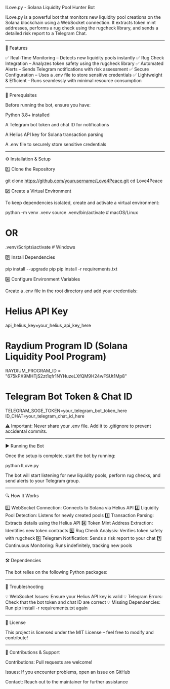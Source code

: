 ILove.py - Solana Liquidity Pool Hunter Bot

ILove.py is a powerful bot that monitors new liquidity pool creations on the Solana blockchain using a WebSocket connection. It extracts token mint addresses, performs a rug check using the rugcheck library, and sends a detailed risk report to a Telegram Chat.


---

🚀 Features

✅ Real-Time Monitoring – Detects new liquidity pools instantly
✅ Rug Check Integration – Analyzes token safety using the rugcheck library
✅ Automated Alerts – Sends Telegram notifications with risk assessment
✅ Secure Configuration – Uses a .env file to store sensitive credentials
✅ Lightweight & Efficient – Runs seamlessly with minimal resource consumption


---

📌 Prerequisites

Before running the bot, ensure you have:

Python 3.8+ installed

A Telegram bot token and chat ID for notifications

A Helius API key for Solana transaction parsing

A .env file to securely store sensitive credentials



---

⚙️ Installation & Setup

1️⃣ Clone the Repository

git clone https://github.com/yourusername/Love4Peace.git
cd Love4Peace

2️⃣ Create a Virtual Environment

To keep dependencies isolated, create and activate a virtual environment:

python -m venv .venv
source .venv/bin/activate  # macOS/Linux
# OR
.venv\Scripts\activate     # Windows

3️⃣ Install Dependencies

pip install --upgrade pip
pip install -r requirements.txt

4️⃣ Configure Environment Variables

Create a .env file in the root directory and add your credentials:

# Helius API Key
api_helius_key=your_helius_api_key_here

# Raydium Program ID (Solana Liquidity Pool Program)
RAYDIUM_PROGRAM_ID = "675kPX9MHTjS2zt1qfr1NYHuzeLXfQM9H24wFSUt1Mp8"

# Telegram Bot Token & Chat ID
TELEGRAM_SOGE_TOKEN=your_telegram_bot_token_here
ID_CHAT=your_telegram_chat_id_here

⚠️ Important: Never share your .env file. Add it to .gitignore to prevent accidental commits.


---

▶️ Running the Bot

Once the setup is complete, start the bot by running:

python ILove.py

The bot will start listening for new liquidity pools, perform rug checks, and send alerts to your Telegram group.


---

🔍 How It Works

1️⃣ WebSocket Connection: Connects to Solana via Helius API
2️⃣ Liquidity Pool Detection: Listens for newly created pools
3️⃣ Transaction Parsing: Extracts details using the Helius API
4️⃣ Token Mint Address Extraction: Identifies new token contracts
5️⃣ Rug Check Analysis: Verifies token safety with rugcheck
6️⃣ Telegram Notification: Sends a risk report to your chat
7️⃣ Continuous Monitoring: Runs indefinitely, tracking new pools


---

🛠️ Dependencies

The bot relies on the following Python packages:


---

🐞 Troubleshooting

💡 WebSocket Issues: Ensure your Helius API key is valid
💡 Telegram Errors: Check that the bot token and chat ID are correct
💡 Missing Dependencies: Run pip install -r requirements.txt again


---

📜 License

This project is licensed under the MIT License – feel free to modify and contribute!


---

🤝 Contributions & Support

Contributions: Pull requests are welcome!

Issues: If you encounter problems, open an issue on GitHub

Contact: Reach out to the maintainer for further assistance
